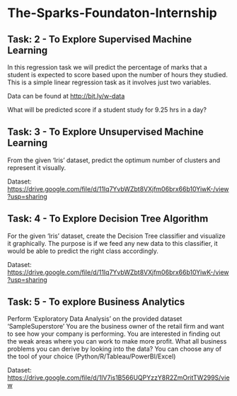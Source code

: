 # The-Sparks-Foundaton-Internship

## Task: 2 - To Explore Supervised Machine Learning
In this regression task we will predict the percentage of marks that a student is expected to score based upon the number of hours they studied. This is a simple linear regression task as it involves just two variables.

Data can be found at http://bit.ly/w-data

What will be predicted score if a student study for 9.25 hrs in a
day?

## Task: 3 - To Explore Unsupervised Machine Learning
From the given ‘Iris’ dataset, predict the optimum number of
clusters and represent it visually.

Dataset: https://drive.google.com/file/d/11Iq7YvbWZbt8VXjfm06brx66b10YiwK-/view?usp=sharing

## Task: 4 - To Explore Decision Tree Algorithm
For the given ‘Iris’ dataset, create the Decision Tree classifier and visualize it graphically. The purpose is if we feed any new data to this classifier, it would be able to predict the right class accordingly.

Dataset: https://drive.google.com/file/d/11Iq7YvbWZbt8VXjfm06brx66b10YiwK-/view?usp=sharing

## Task: 5 - To explore Business Analytics
Perform ‘Exploratory Data Analysis’ on the provided dataset ‘SampleSuperstore’ You are the business owner of the retail firm and want to see how your company is performing. You are interested in finding out the weak areas where you can work to make more profit.
What all business problems you can derive by looking into the data?
You can choose any of the tool of your choice (Python/R/Tableau/PowerBI/Excel)

Dataset: https://drive.google.com/file/d/1lV7is1B566UQPYzzY8R2ZmOritTW299S/view
